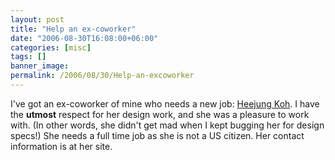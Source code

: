 ```yaml
---
layout: post
title: "Help an ex-coworker"
date: "2006-08-30T16:08:00+06:00"
categories: [misc]
tags: []
banner_image: 
permalink: /2006/08/30/Help-an-excoworker
---
```


I've got an ex-coworker of mine who needs a new job: <a href="http://www.heekoh.com">Heejung Koh</a>. I have the <b>utmost</b> respect for her design work, and she was a pleasure to work with. (In other words, she didn't get mad when I kept bugging her for design specs!) She needs a full time job as she is not a US citizen. Her contact information is at her site.